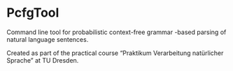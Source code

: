 # PcfgTool

Command line tool for probabilistic context-free grammar -based parsing of natural language sentences.

Created as part of the practical course “Praktikum Verarbeitung natürlicher Sprache” at TU Dresden.
